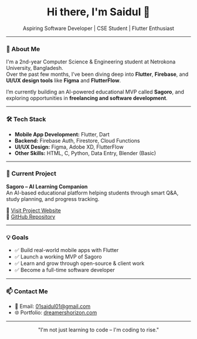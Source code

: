 <h1 align="center">Hi there, I'm Saidul 👋</h1>

<p align="center">
  Aspiring Software Developer | CSE Student | Flutter Enthusiast
</p>

---

### 🧠 About Me

I'm a 2nd-year Computer Science & Engineering student at Netrokona University, Bangladesh.  
Over the past few months, I’ve been diving deep into **Flutter**, **Firebase**, and **UI/UX design tools** like **Figma** and **FlutterFlow**.

I’m currently building an AI-powered educational MVP called **Sagoro**, and exploring opportunities in **freelancing and software development**.

---

### 🛠️ Tech Stack

- **Mobile App Development:** Flutter, Dart  
- **Backend:** Firebase Auth, Firestore, Cloud Functions  
- **UI/UX Design:** Figma, Adobe XD, FlutterFlow  
- **Other Skills:** HTML, C, Python, Data Entry, Blender (Basic)

---

### 🚀 Current Project

**Sagoro – AI Learning Companion**  
An AI-based educational platform helping students through smart Q&A, study planning, and progress tracking.

🔗 [Visit Project Website](https://dreamershorizon.com)  
🔗 [GitHub Repository]([https://github.com/yourusername/sagoro](https://github.com/csesaidul/sagoro.git))

---

### 💡 Goals

- ✅ Build real-world mobile apps with Flutter
- ✅ Launch a working MVP of Sagoro
- ✅ Learn and grow through open-source & client work
- ✅ Become a full-time software developer

---

### 📫 Contact Me

- 📧 Email: [01saidul01@gmail.com](mailto:01saidul01@gmail.com)  
- 🌐 Portfolio: [dreamershorizon.com](https://dreamershorizon.com)

---

<p align="center">
  "I'm not just learning to code – I'm coding to rise."
</p>
